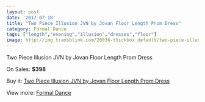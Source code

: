 ```yaml
---
layout: post
date: '2017-07-18'
title: "Two Piece Illusion JVN by Jovan Floor Length Prom Dress"
category: Formal Dance
tags: ["length","evening","illusion","dresses","floor"]
image: http://img.transblink.com/20036-thickbox_default/two-piece-illusion-jvn-by-jovan-floor-length-prom-dress.jpg
---
```

Two Piece Illusion JVN by Jovan Floor Length Prom Dress

On Sales: **$398**
<a href="https://www.transblink.com/en/formal-dance/6310-two-piece-illusion-jvn-by-jovan-floor-length-prom-dress.html"><amp-img layout="responsive" width="600" height="600" src="//img.transblink.com/20036-thickbox_default/two-piece-illusion-jvn-by-jovan-floor-length-prom-dress.jpg" alt="Two Piece Illusion JVN by Jovan Floor Length Prom Dress 0" /></a>
<a href="https://www.transblink.com/en/formal-dance/6310-two-piece-illusion-jvn-by-jovan-floor-length-prom-dress.html"><amp-img layout="responsive" width="600" height="600" src="//img.transblink.com/20038-thickbox_default/two-piece-illusion-jvn-by-jovan-floor-length-prom-dress.jpg" alt="Two Piece Illusion JVN by Jovan Floor Length Prom Dress 1" /></a>
<a href="https://www.transblink.com/en/formal-dance/6310-two-piece-illusion-jvn-by-jovan-floor-length-prom-dress.html"><amp-img layout="responsive" width="600" height="600" src="//img.transblink.com/20037-thickbox_default/two-piece-illusion-jvn-by-jovan-floor-length-prom-dress.jpg" alt="Two Piece Illusion JVN by Jovan Floor Length Prom Dress 2" /></a>

Buy it: [Two Piece Illusion JVN by Jovan Floor Length Prom Dress](https://www.transblink.com/en/formal-dance/6310-two-piece-illusion-jvn-by-jovan-floor-length-prom-dress.html "Two Piece Illusion JVN by Jovan Floor Length Prom Dress")

View more: [Formal Dance](https://www.transblink.com/en/6-formal-dance "Formal Dance")